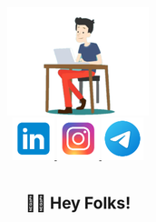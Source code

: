 <div align="center">
  <img src="./programmer-icon.png" alt="Artsiom Hanchar" width="250" height="auto">
  <div>
    <a href="https://www.linkedin.com/in/artsiom-hanchar/" target="_blank">
      <img src="./linkedIn-icon.png" alt="" width="75" height="75">
    </a>
    <a href="https://www.instagram.com/tema_igorevich/" target="_blank">
      <img src="./instagram-icon.png" alt="" width="75" height="75">
    </a>
    <a href="https://t.me/AHanchar" target="_blank">
      <img src="./telegram-icon.png" alt="" width="75" height="75">
    </a>
  </div>
  <img src="https://komarev.com/ghpvc/?username=A-Hanchar&style=for-the-badge&color=FFD700&label=PROFILE+VIEWS" alt=""/>
  <h1>👋🏻 Hey Folks!</h1>
</div>
